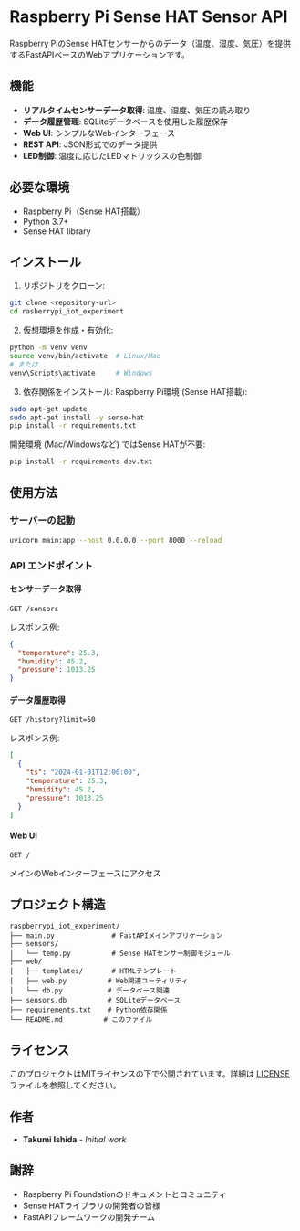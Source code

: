# Raspberry Pi Sense HAT Sensor API

Raspberry PiのSense HATセンサーからのデータ（温度、湿度、気圧）を提供するFastAPIベースのWebアプリケーションです。

## 機能

- **リアルタイムセンサーデータ取得**: 温度、湿度、気圧の読み取り
- **データ履歴管理**: SQLiteデータベースを使用した履歴保存
- **Web UI**: シンプルなWebインターフェース
- **REST API**: JSON形式でのデータ提供
- **LED制御**: 温度に応じたLEDマトリックスの色制御

## 必要な環境

- Raspberry Pi（Sense HAT搭載）
- Python 3.7+
- Sense HAT library

## インストール

1. リポジトリをクローン:
```bash
git clone <repository-url>
cd rasberrypi_iot_experiment
```

2. 仮想環境を作成・有効化:
```bash
python -m venv venv
source venv/bin/activate  # Linux/Mac
# または
venv\Scripts\activate     # Windows
```

3. 依存関係をインストール:
Raspberry Pi環境 (Sense HAT搭載):
```bash
sudo apt-get update
sudo apt-get install -y sense-hat
pip install -r requirements.txt
```

開発環境 (Mac/Windowsなど) ではSense HATが不要:
```bash
pip install -r requirements-dev.txt
```

## 使用方法

### サーバーの起動

```bash
uvicorn main:app --host 0.0.0.0 --port 8000 --reload
```

### API エンドポイント

#### センサーデータ取得
```
GET /sensors
```

レスポンス例:
```json
{
  "temperature": 25.3,
  "humidity": 45.2,
  "pressure": 1013.25
}
```

#### データ履歴取得
```
GET /history?limit=50
```

レスポンス例:
```json
[
  {
    "ts": "2024-01-01T12:00:00",
    "temperature": 25.3,
    "humidity": 45.2,
    "pressure": 1013.25
  }
]
```

#### Web UI
```
GET /
```

メインのWebインターフェースにアクセス

## プロジェクト構造

```
raspberrypi_iot_experiment/
├── main.py              # FastAPIメインアプリケーション
├── sensors/
│   └── temp.py          # Sense HATセンサー制御モジュール
├── web/
│   ├── templates/       # HTMLテンプレート
│   ├── web.py          # Web関連ユーティリティ
│   └── db.py           # データベース関連
├── sensors.db          # SQLiteデータベース
├── requirements.txt    # Python依存関係
└── README.md          # このファイル
```

## ライセンス

このプロジェクトはMITライセンスの下で公開されています。詳細は [LICENSE](LICENSE) ファイルを参照してください。

## 作者

- **Takumi Ishida** - *Initial work*

## 謝辞

- Raspberry Pi Foundationのドキュメントとコミュニティ
- Sense HATライブラリの開発者の皆様
- FastAPIフレームワークの開発チーム
